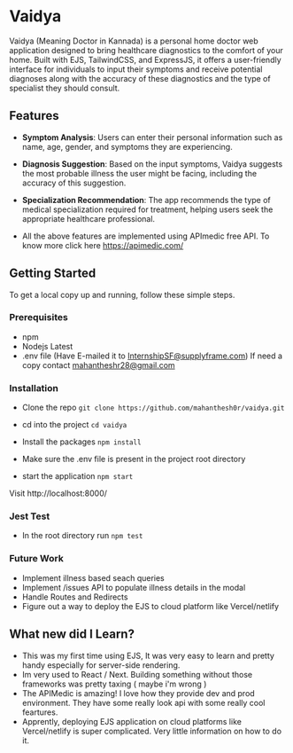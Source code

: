 # Vaidya

Vaidya (Meaning Doctor in Kannada) is a personal home doctor web application designed to bring healthcare diagnostics to the comfort of your home. Built with EJS, TailwindCSS, and ExpressJS, it offers a user-friendly interface for individuals to input their symptoms and receive potential diagnoses along with the accuracy of these diagnostics and the type of specialist they should consult.

## Features

- **Symptom Analysis**: Users can enter their personal information such as name, age, gender, and symptoms they are experiencing.
- **Diagnosis Suggestion**: Based on the input symptoms, Vaidya suggests the most probable illness the user might be facing, including the accuracy of this suggestion.
- **Specialization Recommendation**: The app recommends the type of medical specialization required for treatment, helping users seek the appropriate healthcare professional.

- All the above features are implemented using APImedic free API. To know more click here https://apimedic.com/

## Getting Started

To get a local copy up and running, follow these simple steps.

### Prerequisites

- npm
- Nodejs Latest 
- .env file (Have E-mailed it to InternshipSF@supplyframe.com) If need a copy contact mahantheshr28@gmail.com

### Installation 

- Clone the repo
` git clone https://github.com/mahanthesh0r/vaidya.git `

- cd into the project 
` cd vaidya `

- Install the packages 
` npm install `

- Make sure the .env file is present in the project root directory

- start the application 
` npm start `

Visit http://localhost:8000/

### Jest Test 

- In the root directory run 
` npm test `


### Future Work
- Implement illness based seach queries
- Implement /issues API to populate illness details in the modal
- Handle Routes and Redirects 
- Figure out a way to deploy the EJS to cloud platform like Vercel/netlify 

## What new did I Learn? 
- This was my first time using EJS, It was very easy to learn and pretty handy especially for server-side rendering.
- Im very used to React / Next. Building something without those frameworks was pretty taxing ( maybe i'm wrong )
- The APIMedic is amazing! I love how they provide dev and prod environment. They have some really look api with some really cool feartures.
- Apprently, deploying EJS application on cloud platforms like Vercel/netlify is super complicated. Very little information on how to do it. 

